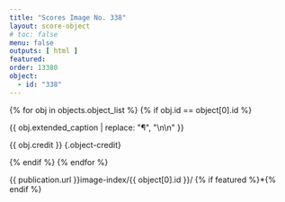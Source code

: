 ```yaml
---
title: "Scores Image No. 338"
layout: score-object
# toc: false
menu: false
outputs: [ html ]
featured: 
order: 13380
object:
  - id: "338"
---
```


{% for obj in objects.object_list %}
{% if obj.id == object[0].id %}

{{ obj.extended_caption | replace: "¶", "\n\n" }}

{{ obj.credit }} {.object-credit}

{% endif %}
{% endfor %}

<div class="object-credit object-url is-print-only">

{{ publication.url }}image-index/{{ object[0].id }}/ {% if featured %}*{% endif %}

</div>
